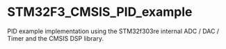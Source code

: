 # STM32F3_CMSIS_PID_example
PID example implementation using the STM32f303re internal ADC / DAC / Timer and the CMSIS DSP library.
